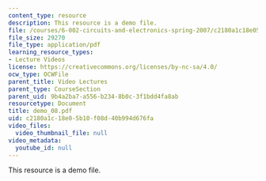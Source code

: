 ```yaml
---
content_type: resource
description: This resource is a demo file.
file: /courses/6-002-circuits-and-electronics-spring-2007/c2180a1c18e05b10f08d40b994d676fa_demo_08.pdf
file_size: 29270
file_type: application/pdf
learning_resource_types:
- Lecture Videos
license: https://creativecommons.org/licenses/by-nc-sa/4.0/
ocw_type: OCWFile
parent_title: Video Lectures
parent_type: CourseSection
parent_uid: 9b4a2ba7-a556-b234-8b0c-3f1bdd4fa8ab
resourcetype: Document
title: demo_08.pdf
uid: c2180a1c-18e0-5b10-f08d-40b994d676fa
video_files:
  video_thumbnail_file: null
video_metadata:
  youtube_id: null
---
```

This resource is a demo file.
